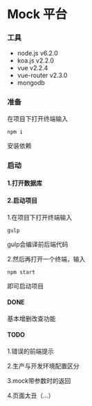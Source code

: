 # Mock 平台

### 工具
* node.js v6.2.0
* koa.js v2.2.0
* vue v2.2.4 
* vue-router v2.3.0
* mongodb 

### 准备
在项目下打开终端输入
```
npm i
```
安装依赖

### 启动
#### 1.打开数据库

#### 2.启动项目
1.在项目下打开终端输入
```
gulp
```
gulp会编译前后端代码

2.然后再打开一个终端，输入
```
npm start
```
即可启动项目

#### DONE

基本增删改查功能

#### TODO

1.错误的前端提示

2.生产与开发环境配置区分

3.mock带参数时的返回

4.页面太丑（...）